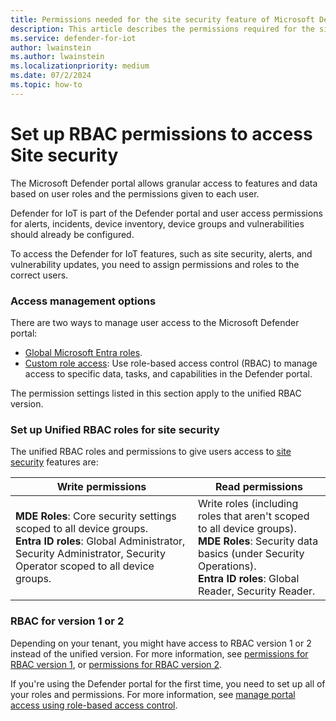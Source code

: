 ```yaml
---
title: Permissions needed for the site security feature of Microsoft Defender for IoT in the Defender portal
description: This article describes the permissions required for the site security feature of Microsoft Defender for IoT in the Microsoft Defender portal.
ms.service: defender-for-iot
author: lwainstein
ms.author: lwainstein
ms.localizationpriority: medium
ms.date: 07/2/2024
ms.topic: how-to
---
```


# Set up RBAC permissions to access Site security

The Microsoft Defender portal allows granular access to features and data based on user roles and the permissions given to each user.

Defender for IoT is part of the Defender portal and user access permissions for alerts, incidents, device inventory, device groups and vulnerabilities should already be configured.

To access the Defender for IoT features, such as site security, alerts, and vulnerability updates, you need to assign permissions and roles to the correct users.

### Access management options

There are two ways to manage user access to the Microsoft Defender portal:

- [Global Microsoft Entra roles](/entra/identity/role-based-access-control/permissions-reference).
- [Custom role access](/defender-xdr/custom-roles): Use role-based access control (RBAC) to manage access to specific data, tasks, and capabilities in the Defender portal.

The permission settings listed in this section apply to the unified RBAC version.

### Set up Unified RBAC roles for site security

The unified RBAC roles and permissions to give users access to [site security](site-security-overview.md) features are:

|Write permissions |Read permissions |
|----|----|
| **MDE Roles**: Core security settings scoped to all device groups. <br>**Entra ID roles**: Global Administrator, Security Administrator, Security Operator scoped to all device groups.| Write roles (including roles that aren't scoped to all device groups). <br> **MDE Roles**: Security data basics (under Security Operations).<br>**Entra ID roles**: Global Reader, Security Reader.|

### RBAC for version 1 or 2

Depending on your tenant, you might have access to RBAC version 1 or 2 instead of the unified version. For more information, see [permissions for RBAC version 1](/defender-endpoint/prepare-deployment), or [permissions for RBAC version 2](/defender-endpoint/user-roles#permission-options).

If you're using the Defender portal for the first time, you need to set up all of your roles and permissions. For more information, see [manage portal access using role-based access control](/defender-xdr/manage-rbac).